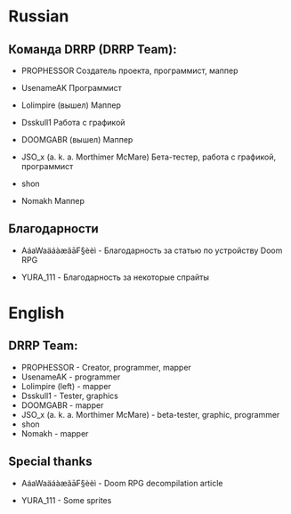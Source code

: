 # Russian
## Команда DRRP (DRRP Team):

 - PROPHESSOR <xentezeATgmailDOTcom>
	Создатель проекта, программист, маппер
	
 - UsenameAK
	Программист
	
 - Lolimpire (вышел)
	Маппер
	
 - Dsskull1
	Работа с графикой

 - DOOMGABR (вышел)
	Маппер
	
 - JSO_x (a. k. a. Morthimer McMare) 
	Бета-тестер, работа с графикой, программист
	
 - shon
 
 - Nomakh
	Маппер
 
## Благодарности

 - AáaWaäáàæãā₣§èèì - Благодарность за статью по устройству Doom RPG
 
 - YURA_111 - Благодарность за некоторые спрайты
 
# English
## DRRP Team:

 - PROPHESSOR <xentezeATgmailDOTcom> - Creator, programmer, mapper
 - UsenameAK - programmer
 - Lolimpire (left) - mapper
 - Dsskull1 - Tester, graphics
 - DOOMGABR - mapper
 - JSO_x (a. k. a. Morthimer McMare) - beta-tester, graphic, programmer
 - shon
 - Nomakh - mapper
 
## Special thanks

 - AáaWaäáàæãā₣§èèì - Doom RPG decompilation article
 
 - YURA_111 - Some sprites